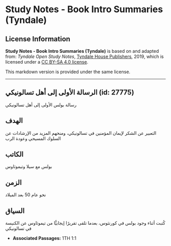 # Study Notes - Book Intro Summaries (Tyndale)

## License Information

**Study Notes - Book Intro Summaries (Tyndale)** is based on and adapted from: _Tyndale Open Study Notes_, [Tyndale House Publishers](https://tyndaleopenresources.com/), 2019, which is licensed under a [CC BY-SA 4.0 license](https://creativecommons.org/licenses/by-sa/4.0/legalcode.en).

This markdown version is provided under the same license.



--------------------------------

## الرسالة الأولى إلى أهل تسالونيكي (id: 27775)

رسالة بولس الأولى إلى أهل تسالونيكي

الهدف
-----

التعبير عن الشكر لإيمان المؤمنين في تسالونيكي، ومنحهم المزيد من الإرشادات عن السلوك المسيحي وعودة الرب

الكاتب
------

بولس مع سيلا وتيموثاوس

الزمن
-----

نحو عام 50 بعد الميلاد

السياق
------

كُتبت أثناء وجود بولس في كورنثوس، بعدما تلقى تقريرًا إيجابيًّا من تيموثاوس عن الكنيسة في تسالونيكي

* **Associated Passages:** 1TH 1:1

